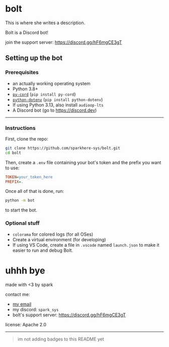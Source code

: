 # bolt
This is where she writes a description.

Bolt is a Discord bot!

join the support server: https://discord.gg/hF6mgCE3gT

## Setting up the bot

### Prerequisites

* an actually working operating system
* Python 3.8+
* [`py-cord`](https://pypi.org/project/py-cord/) (`pip install py-cord`)
* [`python-dotenv`](https://pypi.org/project/python-dotenv/) (`pip install python-dotenv`)
* If using Python 3.13, also install `audioop-lts`
* A Discord bot (go to https://discord.dev)

___

### Instructions

First, clone the repo:

```bash
git clone https://github.com/sparkhere-sys/bolt.git
cd bolt
```

Then, create a `.env` file containing your bot's token and the prefix you want to use:

```ini
TOKEN=your_token_here
PREFIX=.
```

Once all of that is done, run:
```bash
python -m bot
```
to start the bot.

### Optional stuff

* `colorama` for colored logs (for all OSes)
* Create a virtual environment (for developing)
* If using VS Code, create a file in `.vscode` named `launch.json` to make it easier to run and debug Bolt.

# uhhh bye

made with <3 by spark

contact me:
* [my email](mailto:spark-aur@proton.me)
* my discord: `spark_sys`
* bolt's support server: https://discord.gg/hF6mgCE3gT

license: Apache 2.0

___

> im not adding badges to this README yet